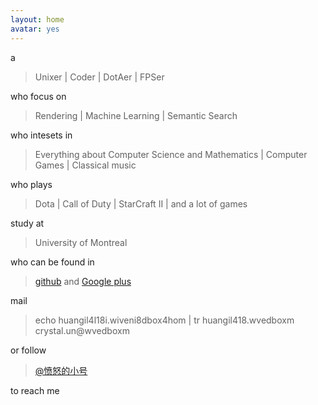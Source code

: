 ```yaml
---
layout: home
avatar: yes
---
```


a

>  Unixer | Coder | DotAer | FPSer

who focus on 

> Rendering | Machine Learning | Semantic Search 

who intesets in 

>  Everything about Computer Science and Mathematics | Computer Games | Classical music 

who plays

> Dota | Call of Duty | StarCraft II | and a lot of games

study at

> University of Montreal

who can be found in

> [github](https://github.com/cccrystalyy) and [Google plus](https://plus.google.com/u/0/103939286317705041310/about)

mail 

> echo huangil4l18i.wiveni8dbox4hom | tr huangil418.wvedboxm crystal.un@wvedboxm

or follow 

> [@愤怒的小号](http://www.weibo.com/cccrystalyy)

to reach me



